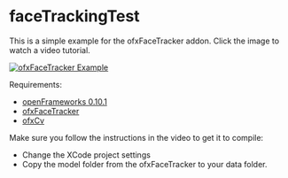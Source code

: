 # faceTrackingTest
This is a simple example for the ofxFaceTracker addon. Click the image to watch a video tutorial.

[![ofxFaceTracker Example](http://img.youtube.com/vi/ROb_Dt9gkv8/0.jpg)](http://www.youtube.com/watch?v=ROb_Dt9gkv8 "ofxFaceTracker Example")

Requirements:
- [openFrameworks 0.10.1](https://openframeworks.cc/versions/v0.10.1/)
- [ofxFaceTracker](https://github.com/kylemcdonald/ofxFaceTracker)
- [ofxCv](https://github.com/kylemcdonald/ofxCv)

Make sure you follow the instructions in the video to get it to compile:
- Change the XCode project settings
- Copy the model folder from the ofxFaceTracker to your data folder.
